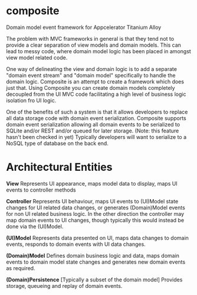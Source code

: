 composite
=========

Domain model event framework for Appcelerator Titanium Alloy

The problem with MVC frameworks in general is that they tend not to provide a clear separation of view models and domain models.  This can lead to messy code, where domain model logic has been placed in amongst view model related code.  

One way of delineating the view and domain logic is to add a separate "domain event stream" and "domain model" specifically to handle the domain logic. Composite is  an attempt to create a framework which does just that. Using Composite you can create domain models completely decoupled from the UI MVC code facilitating a high level of business logic isolation fro UI logic.

One of the benefits of such a system is that it allows developers to replace all data storage code with domain event serialization.  Composite supports domain event serialization allowing all domain events to be serialized to SQLite and/or REST and/or queued for later storage.  (Note: this feature hasn't been checked in yet)  Typically developers will want to serialize to a NoSQL type of database on the back end.

Architectural Entities
======================

**View** Represents UI appearance, maps model data to display, maps UI events to controller methods

**Controller** Represents UI behaviour, maps UI events to (UI)Model state changes for UI related data changes, or generates (Domain)Model events for non UI related business logic.  In the other direction the controller may map domain events to UI changes, though typically this would instead be done via the (UI)Model.

**(UI)Model** Represents data presented on UI, maps data changes to domain events, responds to domain events with UI data changes.

**(Domain)Model** Defines domain business logic and data, maps domain events to domain model state changes and generates new domain events as required.

**(Domain)Persistence** [Typically a subset of the domain model] Provides storage, queueing and replay of domain events.


